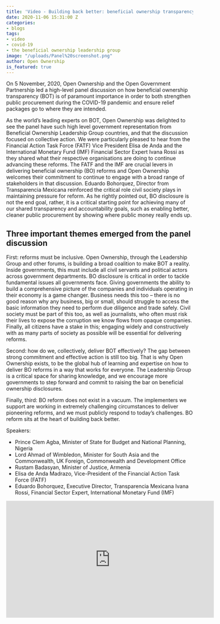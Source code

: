 ```yaml
---
title: 'Video - Building back better: beneficial ownership transparency during a crisis'
date: 2020-11-06 15:31:00 Z
categories:
- blogs
tags:
- video
- covid-19
- the beneficial ownership leadership group
image: "/uploads/Panel%20screenshot.png"
author: Open Ownership
is_featured: true
---
```


On 5 November, 2020, Open Ownership and the Open Government Partnership led a high-level panel discussion on how beneficial ownership transparency (BOT) is of paramount importance in order to both strengthen public procurement during the COVID-19 pandemic and ensure relief packages go to where they are intended. 

As the world’s leading experts on BOT, Open Ownership was delighted to see the panel have such high level government representation from Beneficial Ownership Leadership Group countries, and that the discussion focused on collective action. We were particularly pleased to hear from the Financial Action Task Force (FATF) Vice President Elisa de Anda and the International Monetary Fund (IMF) Financial Sector Expert Ivana Rossi as they shared what their respective organisations are doing to continue advancing these reforms. The FATF and the IMF are crucial levers in delivering beneficial ownership (BO) reforms and Open Ownership welcomes their commitment to continue to engage with a broad range of stakeholders in that discussion. Eduardo Bohorquez, Director from Transparencia Mexicana reinforced the critical role civil society plays in maintaining pressure for reform. As he rightly pointed out, BO disclosure is not the end goal, rather, it is a critical starting point for achieving many of our shared transparency and accountability goals, such as enabling better, cleaner public procurement by showing where public money really ends up.

## Three important themes emerged from the panel discussion

First: reforms must be inclusive. Open Ownership, through the Leadership Group and other forums, is building a broad coalition to make BOT a reality. Inside governments, this must include all civil servants and political actors across government departments. BO disclosure is critical in order to tackle fundamental issues all governments face. Giving governments the ability to build a comprehensive picture of the companies and individuals operating in their economy is a game changer. Business needs this too – there is no good reason why any business, big or small, should struggle to access the basic information they need to perform due diligence and trade safely. Civil society must be part of this too, as well as journalists, who often must risk their lives to expose the corruption we know flows from opaque companies. Finally, all citizens have a stake in this; engaging widely and constructively with as many parts of society as possible will be essential for delivering reforms.

Second: how do we, collectively, deliver BOT effectively? The gap between strong commitment and effective action is still too big. That is why Open Ownership exists, to be the global hub of learning and expertise on how to deliver BO reforms in a way that works for everyone. The Leadership Group is a critical space for sharing knowledge, and we encourage more governments to step forward and commit to raising the bar on beneficial ownership disclosures. 

Finally, third: BO reform does not exist in a vacuum. The implementers we support are working in extremely challenging circumstances to deliver pioneering reforms, and we must publicly respond to today’s challenges. BO reform sits at the heart of building back better. 


Speakers:
* Prince Clem Agba, Minister of State for Budget and National Planning, Nigeria
* Lord Ahmad of Wimbledon, Minister for South Asia and the Commonwealth, UK Foreign, Commonwealth and Development Office
* Rustam Badasyan, Minister of Justice, Armenia
* Elisa de Anda Madrazo, Vice-President of the Financial Action Task Force (FATF)
* Eduardo Bohorquez, Executive Director, Transparencia Mexicana
Ivana Rossi, Financial Sector Expert, International Monetary Fund (IMF)

<iframe width="560" height="315" src="https://www.youtube.com/embed/0QA23IIUD0A" frameborder="0" allow="accelerometer; autoplay; clipboard-write; encrypted-media; gyroscope; picture-in-picture" allowfullscreen></iframe>